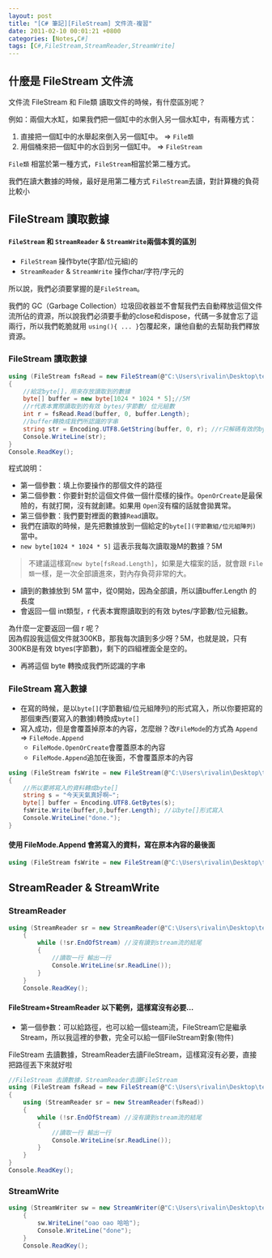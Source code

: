 ```yaml
---
layout: post
title: "[C# 筆記][FileStream] 文件流-複習"
date: 2011-02-10 00:01:21 +0800
categories: [Notes,C#]
tags: [C#,FileStream,StreamReader,StreamWrite]
---
```


## 什麼是 FileStream 文件流
文件流 FileStream 和 File類 讀取文件的時候，有什麼區別呢？  

例如：兩個大水缸，如果我們把一個缸中的水倒入另一個水缸中，有兩種方式：
1. 直接把一個缸中的水舉起來倒入另一個缸中。 => `File類`
2. 用個桶來把一個缸中的水舀到另一個缸中。 => `FileStream`


`File類` 相當於第一種方式，`FileStream`相當於第二種方式。

我們在讀大數據的時候，最好是用第二種方式 `FileStream`去讀，對計算機的負荷比較小

## FileStream 讀取數據

#### `FileStream` 和 `StreamReader` & `StreamWrite`兩個本質的區別
- `FileStream` 操作byte(字節/位元組)的
- `StreamReader` & `StreamWrite` 操作char/字符/字元的

所以說，我們必須要掌握的是`FileStream`。

我們的 GC（Garbage Collection）垃圾回收器並不會幫我們去自動釋放這個文件流所佔的資源，所以說我們必須要手動的close和dispose，代碼一多就會忘了這兩行，所以我們乾脆就用 `using(){ ... }`包覆起來，讓他自動的去幫助我們釋放資源。    


### FileStream 讀取數據

```c#
using (FileStream fsRead = new FileStream(@"C:\Users\rivalin\Desktop\temp.txt", FileMode.OpenOrCreate, FileAccess.Read))
{
    //給定byte[]，用來存放讀取到的數據
    byte[] buffer = new byte[1024 * 1024 * 5];//5M
    //r代表本實際讀取到的有效 bytes/字節數/ 位元組數
    int r = fsRead.Read(buffer, 0, buffer.Length);
    //buffer轉換成我們所認識的字串
    string str = Encoding.UTF8.GetString(buffer, 0, r); //r只解碼有效的bytes數
    Console.WriteLine(str);
}
Console.ReadKey();
```
程式說明：
- 第一個參數：填上你要操作的那個文件的路徑
- 第二個參數：你要針對於這個文件做一個什麼樣的操作。`OpenOrCreate`是最保險的，有就打開，沒有就創建。如果用 `Open`沒有檔的話就會拋異常。
- 第三個參數：我們要對裡面的數據`Read`讀取。
- 我們在讀取的時候，是先把數據放到一個給定的`byte[](字節數組/位元組陣列)` 當中。 
- `new byte[1024 * 1024 * 5]` 這表示我每次讀取幾M的數據？5M     
> 不建議這樣寫`new byte[fsRead.Length]`，如果是大檔案的話，就會跟 `File類`一樣，是一次全部讀進來，對內存負荷非常的大。

- 讀到的數據放到 5M 當中，從0開始，因為全部讀，所以讀buffer.Length 的長度
- 會返回一個 int類型，r 代表本實際讀取到的有效 bytes/字節數/位元組數。

為什麼一定要返回一個 r 呢？    
因為假設我這個文件就300KB，那我每次讀到多少呀？5M，也就是說，只有300KB是有效 btyes(字節數)，剩下的四組裡面全是空的。

- 再將這個 byte[](字節數組/位元組陣列) 轉換成我們所認識的字串


### FileStream 寫入數據
- 在寫的時候，是以`byte[]`(字節數組/位元組陣列)的形式寫入，所以你要把寫的那個東西(要寫入的數據)轉換成`byte[]`
- 寫入成功，但是會覆蓋掉原本的內容，怎麼辦？改`FileMode`的方式為 `Append` => `FileMode.Append`
    - `FileMode.OpenOrCreate`會覆蓋原本的內容
    - `FileMode.Append`追加在後面，不會覆蓋原本的內容

```c#
using (FileStream fsWrite = new FileStream(@"C:\Users\rivalin\Desktop\temp.txt", FileMode.OpenOrCreate, FileAccess.Write))
{
    //所以要將寫入的資料轉成byte[]
    string s = "今天天氣真好啊~";
    byte[] buffer = Encoding.UTF8.GetBytes(s);
    fsWrite.Write(buffer,0,buffer.Length); //以byte[]形式寫入
    Console.WriteLine("done.");
}
```
#### 使用 FileMode.Append 會將寫入的資料，寫在原本內容的最後面
```c#
using (FileStream fsWrite = new FileStream(@"C:\Users\rivalin\Desktop\temp.txt", FileMode.Append, FileAccess.Write)) { ... }
```
## StreamReader & StreamWrite
### StreamReader 
```c#
using (StreamReader sr = new StreamReader(@"C:\Users\rivalin\Desktop\temp.txt"))
    {
        while (!sr.EndOfStream) //沒有讀到stream流的結尾
        {
            //讀取一行 輸出一行
            Console.WriteLine(sr.ReadLine());
        }
    }
    Console.ReadKey();
```

#### FileStream+StreamReader 以下範例，這樣寫沒有必要...
- 第一個參數：可以給路徑，也可以給一個steam流，FileStream它是繼承Stream，所以我這裡的參數，完全可以給一個FileStream對象(物件)

FileStream 去讀數據，StreamReader去讀FileStream，這樣寫沒有必要，直接把路徑丟下來就好啦
```c#
//FileStream 去讀數據，StreamReader去讀FileStream
using (FileStream fsRead = new FileStream(@"C:\Users\rivalin\Desktop\temp.txt", FileMode.OpenOrCreate, FileAccess.Read)) //沒必要這樣寫，把path丟下去就可以了
{
    using (StreamReader sr = new StreamReader(fsRead))
    {
        while (!sr.EndOfStream) //沒有讀到stream流的結尾
        {
            //讀取一行 輸出一行
            Console.WriteLine(sr.ReadLine());
        }
    }
}
Console.ReadKey();
```

### StreamWrite

```c#
using (StreamWriter sw = new StreamWriter(@"C:\Users\rivalin\Desktop\temp.txt",true)) //加上true, 用Append追加，不會覆蓋原本的內容
    {
        sw.WriteLine("oao oao 哈哈");
        Console.WriteLine("done");
    }
    Console.ReadKey();
```